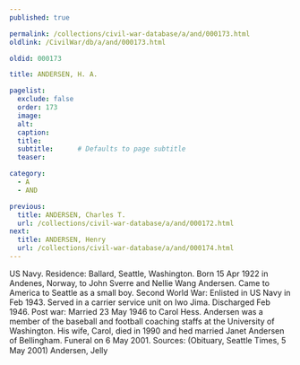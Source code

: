 ```yaml
---
published: true

permalink: /collections/civil-war-database/a/and/000173.html
oldlink: /CivilWar/db/a/and/000173.html

oldid: 000173

title: ANDERSEN, H. A.

pagelist:
  exclude: false
  order: 173
  image: 
  alt:
  caption:
  title:
  subtitle:      # Defaults to page subtitle
  teaser:

category: 
  - A 
  - AND

previous:
  title: ANDERSEN, Charles T.
  url: /collections/civil-war-database/a/and/000172.html  
next:
  title: ANDERSEN, Henry
  url: /collections/civil-war-database/a/and/000174.html   
---
```

US Navy. Residence: Ballard, Seattle, Washington. Born 15 Apr 1922 in Andenes, Norway, to John Sverre and Nellie Wang Andersen. Came to America to Seattle as a small boy. Second World War: Enlisted in US Navy in Feb 1943. Served in a carrier service unit on Iwo Jima. Discharged Feb 1946. Post war: Married 23 May 1946 to Carol Hess. Andersen was a member of the baseball and football coaching staffs at the University of Washington. His wife, Carol, died in 1990 and hed married Janet Andersen of Bellingham. Funeral on 6 May 2001. Sources: (Obituary, Seattle Times, 5 May 2001) &#147;Andersen, Jelly&#148;